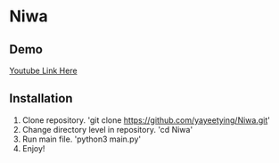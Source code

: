 # Niwa

## Demo
[Youtube Link Here](https://www.youtube.com/watch?v=gsNBpfCccBs&ab_channel=YayaLiangLi)

## Installation
1) Clone repository. 'git clone https://github.com/yayeetying/Niwa.git'
2) Change directory level in repository. 'cd Niwa'
3) Run main file. 'python3 main.py'
4) Enjoy!

